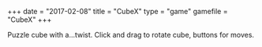 +++
date = "2017-02-08"
title = "CubeX"
type = "game"
gamefile = "CubeX"
+++

Puzzle cube with a...twist. Click and drag to rotate cube, buttons for moves.